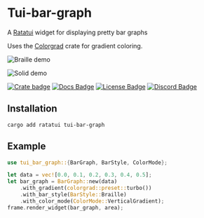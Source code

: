 # Tui-bar-graph

<!-- cargo-rdme start -->

A [Ratatui] widget for displaying pretty bar graphs

Uses the [Colorgrad] crate for gradient coloring.

![Braille demo](https://vhs.charm.sh/vhs-3H7bFj0M1kj0GoHcc4EIJ4.gif)

![Solid demo](https://vhs.charm.sh/vhs-5XMtSFgX3vqOhKcKl8fEQK.gif)

[![Crate badge]][Crate]
[![Docs Badge]][Docs]
[![License Badge]](./LICENSE-MIT)
[![Discord Badge]][Discord]

## Installation

```shell
cargo add ratatui tui-bar-graph
```

## Example

```rust
use tui_bar_graph::{BarGraph, BarStyle, ColorMode};

let data = vec![0.0, 0.1, 0.2, 0.3, 0.4, 0.5];
let bar_graph = BarGraph::new(data)
    .with_gradient(colorgrad::preset::turbo())
    .with_bar_style(BarStyle::Braille)
    .with_color_mode(ColorMode::VerticalGradient);
frame.render_widget(bar_graph, area);
```

[Colorgrad]: https://crates.io/crates/colorgrad
[Ratatui]: https://crates.io/crates/ratatui
[Crate]: https://crates.io/crates/tui-bar-graph
[Docs]: https://docs.rs/tui-bar-graph
[Discord]: https://discord.gg/pMCEU9hNEj
[Crate badge]: https://img.shields.io/crates/v/tui-bar-graph.svg?logo=rust&style=for-the-badge
[Docs Badge]: https://img.shields.io/docsrs/tui-bar-graph?logo=rust&style=for-the-badge
[License Badge]: https://img.shields.io/crates/l/tui-bar-graph.svg?style=for-the-badge
[Discord Badge]: https://img.shields.io/discord/1070692720437383208?label=ratatui+discord&logo=discord&style=for-the-badge

<!-- cargo-rdme end -->
